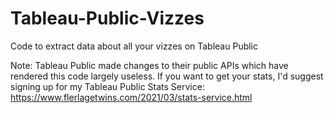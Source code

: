 # Tableau-Public-Vizzes
Code to extract data about all your vizzes on Tableau Public

Note: Tableau Public made changes to their public APIs which have rendered this code largely useless. If you want to get your stats, I'd suggest signing up for my Tableau Public Stats Service: https://www.flerlagetwins.com/2021/03/stats-service.html
